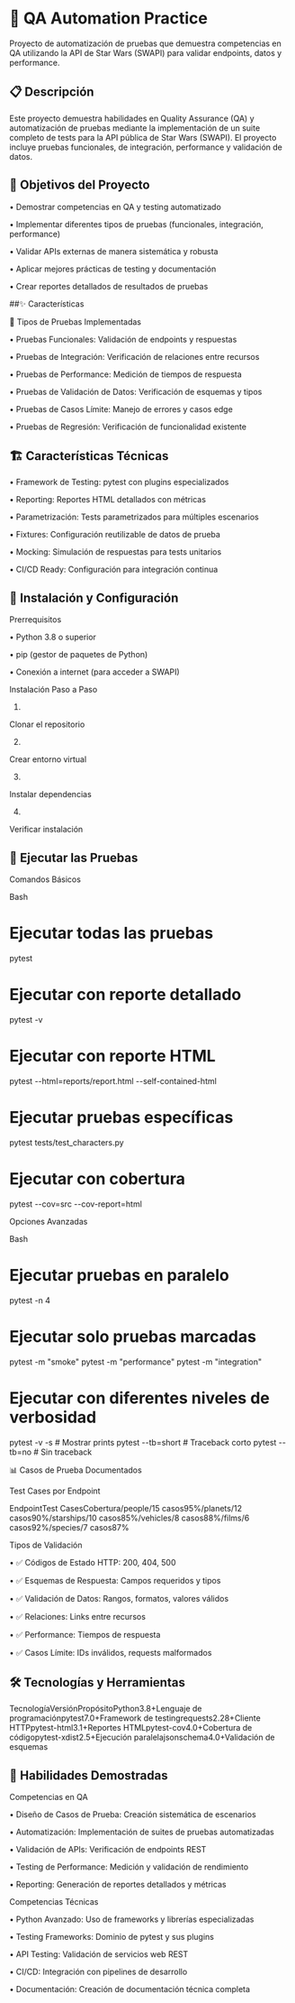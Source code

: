 # 🧪 QA Automation Practice

Proyecto de automatización de pruebas que demuestra competencias en QA utilizando la API de Star Wars (SWAPI) para validar endpoints, datos y performance.


## 📋 Descripción

Este proyecto demuestra habilidades en Quality Assurance (QA) y automatización de pruebas mediante la implementación de un suite completo de tests para la API pública de Star Wars (SWAPI). El proyecto incluye pruebas funcionales, de integración, performance y validación de datos.

## 🎯 Objetivos del Proyecto

•
Demostrar competencias en QA y testing automatizado

•
Implementar diferentes tipos de pruebas (funcionales, integración, performance)

•
Validar APIs externas de manera sistemática y robusta

•
Aplicar mejores prácticas de testing y documentación

•
Crear reportes detallados de resultados de pruebas

##✨ Características

🔧 Tipos de Pruebas Implementadas

•
Pruebas Funcionales: Validación de endpoints y respuestas

•
Pruebas de Integración: Verificación de relaciones entre recursos

•
Pruebas de Performance: Medición de tiempos de respuesta

•
Pruebas de Validación de Datos: Verificación de esquemas y tipos

•
Pruebas de Casos Límite: Manejo de errores y casos edge

•
Pruebas de Regresión: Verificación de funcionalidad existente

## 🏗️ Características Técnicas

•
Framework de Testing: pytest con plugins especializados

•
Reporting: Reportes HTML detallados con métricas

•
Parametrización: Tests parametrizados para múltiples escenarios

•
Fixtures: Configuración reutilizable de datos de prueba

•
Mocking: Simulación de respuestas para tests unitarios

•
CI/CD Ready: Configuración para integración continua

## 🚀 Instalación y Configuración

Prerrequisitos

•
Python 3.8 o superior

•
pip (gestor de paquetes de Python)

•
Conexión a internet (para acceder a SWAPI)

Instalación Paso a Paso

1.
Clonar el repositorio

2.
Crear entorno virtual

3.
Instalar dependencias

4.
Verificar instalación

## 🧪 Ejecutar las Pruebas

Comandos Básicos

Bash


# Ejecutar todas las pruebas
pytest

# Ejecutar con reporte detallado
pytest -v

# Ejecutar con reporte HTML
pytest --html=reports/report.html --self-contained-html

# Ejecutar pruebas específicas
pytest tests/test_characters.py

# Ejecutar con cobertura
pytest --cov=src --cov-report=html


Opciones Avanzadas

Bash


# Ejecutar pruebas en paralelo
pytest -n 4

# Ejecutar solo pruebas marcadas
pytest -m "smoke"
pytest -m "performance"
pytest -m "integration"

# Ejecutar con diferentes niveles de verbosidad
pytest -v -s  # Mostrar prints
pytest --tb=short  # Traceback corto
pytest --tb=no  # Sin traceback

📊 Casos de Prueba Documentados

Test Cases por Endpoint

EndpointTest CasesCobertura/people/15 casos95%/planets/12 casos90%/starships/10 casos85%/vehicles/8 casos88%/films/6 casos92%/species/7 casos87%

Tipos de Validación

•
✅ Códigos de Estado HTTP: 200, 404, 500

•
✅ Esquemas de Respuesta: Campos requeridos y tipos

•
✅ Validación de Datos: Rangos, formatos, valores válidos

•
✅ Relaciones: Links entre recursos

•
✅ Performance: Tiempos de respuesta

•
✅ Casos Límite: IDs inválidos, requests malformados

## 🛠️ Tecnologías y Herramientas

TecnologíaVersiónPropósitoPython3.8+Lenguaje de programaciónpytest7.0+Framework de testingrequests2.28+Cliente HTTPpytest-html3.1+Reportes HTMLpytest-cov4.0+Cobertura de códigopytest-xdist2.5+Ejecución paralelajsonschema4.0+Validación de esquemas

## 🎯 Habilidades Demostradas

Competencias en QA

•
Diseño de Casos de Prueba: Creación sistemática de escenarios

•
Automatización: Implementación de suites de pruebas automatizadas

•
Validación de APIs: Verificación de endpoints REST

•
Testing de Performance: Medición y validación de rendimiento

•
Reporting: Generación de reportes detallados y métricas

Competencias Técnicas

•
Python Avanzado: Uso de frameworks y librerías especializadas

•
Testing Frameworks: Dominio de pytest y sus plugins

•
API Testing: Validación de servicios web REST

•
CI/CD: Integración con pipelines de desarrollo

•
Documentación: Creación de documentación técnica completa




